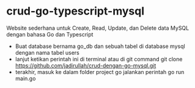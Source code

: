 # crud-go-typescript-mysql

Website sederhana untuk Create, Read, Update, dan Delete data MySQL dengan bahasa Go dan Typescript

- Buat database bernama go_db dan sebuah tabel di database mysql dengan nama tabel users
- lanjut ketikan perintah ini di terminal atau di git command
git clone https://github.com/jadirullah/crud-dengan-go-mysql.git
- terakhir, masuk ke dalam folder project go jalankan perintah
go run main.go 
